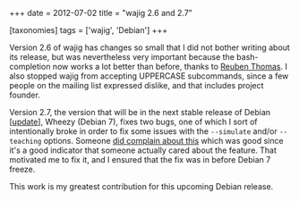 +++
date = 2012-07-02
title = "wajig 2.6 and 2.7"

[taxonomies]
tags = ['wajig', 'Debian']
+++

Version 2.6 of wajig has changes so small that I did not bother writing
about its release, but was nevertheless very important because the
bash-completion now works a lot better than before, thanks to [Reuben
Thomas]. I also stopped wajig from accepting UPPERCASE subcommands,
since a few people on the mailing list expressed dislike, and that
includes project founder.

Version 2.7, the version that will be in the next stable release of
Debian \[[update]\], Wheezy (Debian 7), fixes two bugs, one of which I
sort of intentionally broke in order to fix some issues with the
`--simulate` and/or `--teaching` options. Someone [did complain about
this] which was good since it\'s a good indicator that someone actually
cared about the feature. That motivated me to fix it, and I ensured that
the fix was in before Debian 7 freeze.

This work is my greatest contribution for this upcoming Debian release.

  [Reuben Thomas]: http://rrt.sc3d.org/
  [update]: http://tshepang.net/debian-7-will-release-with-wajig-273
  [did complain about this]: http://bugs.debian.org/670687
